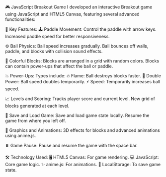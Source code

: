 🎮 JavaScript Breakout Game
I developed an interactive Breakout game using JavaScript and HTML5 Canvas, featuring several advanced functionalities:

🌟 Key Features:
🕹️ Paddle Movement:
Control the paddle with arrow keys.
Increased paddle speed for better responsiveness.

⚙️ Ball Physics:
Ball speed increases gradually.
Ball bounces off walls, paddle, and blocks with collision sound effects.

🎨 Colorful Blocks:
Blocks are arranged in a grid with random colors.
Blocks can contain power-ups that affect the ball or paddle.

💥 Power-Ups:
Types include:
🔥 Flame: Ball destroys blocks faster.
🔋 Double Power: Ball speed doubles temporarily.
⚡ Speed: Temporarily increases ball speed.

📈 Levels and Scoring:
Tracks player score and current level.
New grid of blocks generated at each level.

💾 Save and Load Game:
Save and load game state locally.
Resume the game from where you left off.

🎨 Graphics and Animations:
3D effects for blocks and advanced animations using anime.js.

⏸️ Game Pause:
Pause and resume the game with the space bar.

🛠️ Technology Used:
🖥️ HTML5 Canvas: For game rendering.
💻 JavaScript: Core game logic.
✨ anime.js: For animations.
💽 LocalStorage: To save game state.
